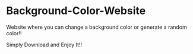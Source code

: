 # Background-Color-Website

Website where you can change a background color or generate a random color!!

Simply Download and Enjoy It!!


